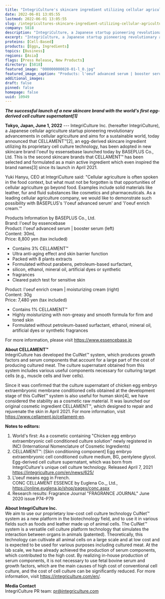 ```yaml
---
title: "IntegriCulture's skincare ingredient utilizing cellular agriculture technology CELLAMENT adopted in a new product of BASEPLUS"
date: 2022-06-01 13:05:55
lastmod: 2022-06-01 13:05:55
slug: /integricultures-skincare-ingredient-utilizing-cellular-agriculture-technology-cellament
company: 5818
description: "IntegriCulture, a Japanese startup pioneering revolutionary advancements in cellular agriculture, today announced that CELLAMENT™[2], an egg-derived skincare ingredient utilizing its proprietary cell culture technology, has been adopted in new skincare brand l'oeuf by essensebase launched today by BASEPLUS Co., Ltd."
excerpt: "IntegriCulture, a Japanese startup pioneering revolutionary advancements in cellular agriculture, today announced that CELLAMENT™[2], an egg-derived skincare ingredient utilizing its proprietary cell culture technology, has been adopted in new skincare brand l'oeuf by essensebase launched today by BASEPLUS Co., Ltd."
proteins: [Cell-Based]
products: [Eggs, Ingredients]
topics: [Business]
regions: [Asia]
flags: [Press Release, New Products]
directory: [5818]
featured_image: "000000000028-01-l_0.jpg"
featured_image_caption: "Products: l'oeuf advanced serum | booster serum (left), l'oeuf enrich cream | moisturizing cream (right)."
additional_images:
draft: false
pinned: false
homepage: false
uuid: 10949
---
```

***The successful launch of a new skincare brand with the world\'s first
egg-derived cell culture supernatant\[1\]***

**Tokyo, Japan, June 1, 2022** --- IntegriCulture Inc. (hereafter
IntegriCulture), a Japanese cellular agriculture startup pioneering
revolutionary advancements in cellular agriculture and aims for a
sustainable world, today announced that CELLAMENT™\[2\], an egg-derived
skincare ingredient utilizing its proprietary cell culture technology,
has been adopted in new skincare brand l\'oeuf by essensebase launched
today by BASEPLUS Co., Ltd. This is the second skincare brands that
CELLAMENT™ has been selected and formulated as a main active ingredient
which even inspired the brand names\[3\] since its launch in April 2021.

Yuki Hanyu, CEO at IntegriCulture said: "Cellular agriculture is often
spoken in the food context, but what must not be forgotten is that
opportunities of cellular agriculture go beyond food. Examples include
solid materials like leather, fur and fluid substances like cosmetics
and pharmaceuticals. As a leading cellular agriculture company, we would
like to demonstrate such possibility with BASEPLUS's 'l\'oeuf advanced
serum' and 'l\'oeuf enrich cream.'"

Products Information by BASEPLUS Co., Ltd.\
Brand: l\'oeuf by essencebase\
Product: l\'oeuf advanced serum \| booster serum (left)\
Content: 30mL\
Price: 8,800 yen (tax included)

-   Contains 3% CELLAMENT™
-   Ultra anti-aging effect and skin barrier function
-   Packed with 8 plants extracts
-   Formulated without parabens, petroleum-based surfactant,
-   silicon, ethanol, mineral oil, artificial dyes or synthetic
-   fragrances
-   Cleared patch test for sensitive skin

Product: l\'oeuf enrich cream \| moisturizing cream (right)\
Content: 30g\
Price: 7,480 yen (tax included)

-   Contains 1% CELLAMENT™
-   Highly moisturizing with non-greasy and smooth formula for firm and
    toned skin
-   Formulated without petroleum-based surfactant, ethanol, mineral oil,
    artificial dyes or synthetic fragrances

For more information, please visit <https://www.essencebase.jp>

**About CELLAMENT™**\
IntegriCulture has developed the CulNet™ system, which produces growth
factors and serum components that account for a large part of the cost
of producing cultured meat. The culture supernatant obtained from this
system includes various useful components necessary for culturing target
cells (e.g., muscle cells and liver cells).

Since it was confirmed that the culture supernatant of chicken egg
embryo extraembryonic membrane conditioned cells obtained at the
development stage of this CulNet™ system is also useful for human
skin\[4\], we have considered the stability as a cosmetic raw material.
It was launched our original cosmetic ingredient CELLAMENT™, which
designed to repair and rejuvenate the skin in April 2021. For more
information, visit <https://www.cellament.jp/cellament-en>.

**Notes to editors:**

1.  World\'s first: As a cosmetic containing \"Chicken egg embryo
    extraembryonic cell conditioned culture solution\" newly registered
    in INCI (International Nomenclature of Cosmetic Ingredients)
2.  CELLAMENT™: \[Skin conditioning component\] Egg embryo
    extraembryonic cell conditioned culture medium, BG, pentylene
    glycol. Egg-derived cell culture supernatant, which was born from
    IntegriCulture\'s unique cell culture technology. Released April 7,
    2021 <https://integriculture.com/en/news/625/>
3.  L\'oeuf means egg in French.\
    CONC CELLAMENT ESSENCE by Euglena Co.,, Ltd.,
    <https://online.euglena.jp/shop/pages/conc.aspx>
4.  Research results: Fragrance Journal \"FRAGRANCE JOURNAL\" June 2020
    issue P74-P79

**About IntegriCulture Inc.**\
We aim to use our proprietary low-cost cell culture technology CulNet™
system as a new platform in the biotechnology field, and to use it in
various fields such as foods and leather made up of animal cells. The
CulNet™ system is a versatile cell culture platform technology that
simulates the interaction between organs in animals (patented).
Theoretically, this technology can cultivate all animal cells on a large
scale and at low cost and is expected to be used for various purposes
including cultured meat. At the lab scale, we have already achieved the
production of serum components, which contributed to the high cost. By
realizing in-house production of serum components, it is not necessary
to use fetal bovine serum and growth factors, which are the main causes
of high cost of conventional cell culture, and the cost of cell culture
can be significantly reduced. For more information, visit
<https://integriculture.com/en/>.

**Media Contact**\
IntegriCulture PR team: <pr@integriculture.com>
